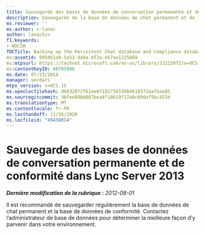 ```yaml
---
title: Sauvegarde des bases de données de conversation permanente et de conformité
description: Sauvegarde de la base de données de chat permanent et de la base de données de conformité.
ms.reviewer: ''
ms.author: v-lanac
author: lanachin
f1.keywords:
- NOCSH
TOCTitle: Backing up the Persistent Chat database and Compliance database
ms:assetid: 0950e1a9-5a53-4d4a-bf3a-e57ae1225b69
ms:mtpsurl: https://technet.microsoft.com/en-us/library/JJ215872(v=OCS.15)
ms:contentKeyID: 48705998
ms.date: 07/23/2014
manager: serdars
mtps_version: v=OCS.15
ms.openlocfilehash: db832872f61ee6f18273433884618372aafbaa85
ms.sourcegitcommit: 36fee89bb887bea4f18b19f17a8c69daf5bc423d
ms.translationtype: MT
ms.contentlocale: fr-FR
ms.lasthandoff: 11/26/2020
ms.locfileid: "49438014"
---
```

# <a name="backing-up-the-persistent-chat-database-and-compliance-database-in-lync-server-2013"></a>Sauvegarde des bases de données de conversation permanente et de conformité dans Lync Server 2013

<div data-xmlns="http://www.w3.org/1999/xhtml">

<div class="topic" data-xmlns="http://www.w3.org/1999/xhtml" data-msxsl="urn:schemas-microsoft-com:xslt" data-cs="https://msdn.microsoft.com/">

<div data-asp="https://msdn2.microsoft.com/asp">



</div>

<div id="mainSection">

<div id="mainBody">

<span> </span>

_**Dernière modification de la rubrique :** 2012-08-01_

Il est recommandé de sauvegarder régulièrement la base de données de chat permanent et la base de données de conformité. Contactez l’administrateur de base de données pour déterminer la meilleure façon d’y parvenir dans votre environnement.

</div>

<span> </span>

</div>

</div>

</div>

